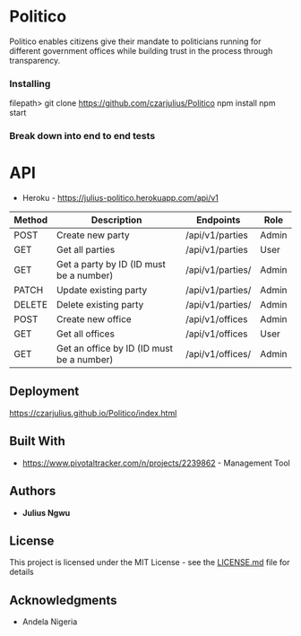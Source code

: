 # Politico
Politico enables citizens give their mandate to politicians running for different government offices while building trust in the process through transparency.



### Installing

filepath> git clone https://github.com/czarjulius/Politico
npm install 
npm start



### Break down into end to end tests

# API

- Heroku - https://julius-politico.herokuapp.com/api/v1

 | Method | Description | Endpoints      | Role |
 | ------ | ----------- | -------------- | ---- |
 | POST |Create new party  | /api/v1/parties| Admin |
 | GET | Get all parties  | /api/v1/parties | User |
 | GET | Get a party  by ID (ID must be a number) | /api/v1/parties/ | Admin |
 | PATCH | Update existing party  | /api/v1/parties/ | Admin |
 | DELETE | Delete existing party  | /api/v1/parties/ | Admin |
 | POST |Create new office  | /api/v1/offices| Admin |
 | GET | Get all offices  | /api/v1/offices | User |
 | GET | Get an office  by ID (ID must be a number) | /api/v1/offices/ | Admin |



## Deployment

https://czarjulius.github.io/Politico/index.html

## Built With

* https://www.pivotaltracker.com/n/projects/2239862 - Management Tool


## Authors

* **Julius Ngwu**


## License

This project is licensed under the MIT License - see the [LICENSE.md](LICENSE.md) file for details

## Acknowledgments


* Andela Nigeria

